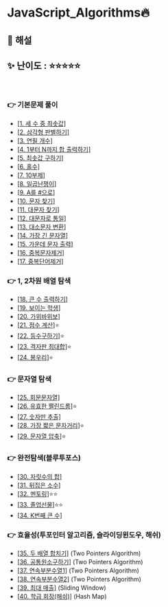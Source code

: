 # JavaScript_Algorithms🔥

## 👀 해설

## ✨ 난이도 : ⭐⭐⭐⭐⭐

<br/>

### 👉 기본문제 풀이

- [\[1. 세 수 중 최솟값\]](https://blog.naver.com/tlsgkdals71/222653941363)
- [\[2. 삼각형 판별하기\]](https://blog.naver.com/tlsgkdals71/222653948128)
- [\[3. 연필 개수\]](https://blog.naver.com/tlsgkdals71/222654064793)
- [\[4. 1부터 N까지 합 출력하기\]](https://blog.naver.com/tlsgkdals71/222654402322)
- [\[5. 최솟값 구하기\]](https://blog.naver.com/tlsgkdals71/222654448743)
- [\[6. 홀수\]](https://blog.naver.com/tlsgkdals71/222654520628)
- [\[7. 10부제\]](https://blog.naver.com/tlsgkdals71/222655561266)
- [\[8. 일곱난쟁이\]](https://blog.naver.com/tlsgkdals71/222656579186)
- [\[9. A를 #으로\]](https://blog.naver.com/tlsgkdals71/222657482640)
- [\[10. 문자 찾기\]](https://blog.naver.com/tlsgkdals71/222657547188)
- [\[11. 대문자 찾기\]](https://blog.naver.com/tlsgkdals71/222659766100)
- [\[12. 대문자로 통일\]](https://blog.naver.com/tlsgkdals71/222660970889)
- [\[13. 대소문자 변환\]](https://blog.naver.com/tlsgkdals71/222660990676)
- [\[14. 가장 긴 문자열\]](https://blog.naver.com/tlsgkdals71/222661023852)
- [\[15. 가운데 문자 출력\]](https://blog.naver.com/tlsgkdals71/222661882371)
- [\[16. 중복문자제거\]](https://blog.naver.com/tlsgkdals71/222663171710)
- [\[17. 중복단어제거\]](https://blog.naver.com/tlsgkdals71/222663209700)

### 👉 1, 2차원 배열 탐색

- [\[18. 큰 수 출력하기\]](https://blog.naver.com/tlsgkdals71/222664266048)
- [\[19. 보이는 학생\]](https://blog.naver.com/tlsgkdals71/222664498075)
- [\[20. 가위바위보\]](https://blog.naver.com/tlsgkdals71/222665228842)
- [\[21. 점수 계산\]](https://blog.naver.com/tlsgkdals71/222666188525)⭐
- [\[22. 등수구하기\]](https://blog.naver.com/tlsgkdals71/222667284458)⭐
- [\[23. 격자판 최대합\]](https://blog.naver.com/tlsgkdals71/222668079694)⭐
- [\[24. 봉우리\]](https://blog.naver.com/tlsgkdals71/222669361685)⭐

### 👉 문자열 탐색

- [\[25. 회문문자열\]](https://blog.naver.com/tlsgkdals71/222669899059)
- [\[26. 유효한 팰린드롬\]](https://blog.naver.com/tlsgkdals71/222670684584)⭐
- [\[27. 숫자만 추출\]](https://blog.naver.com/tlsgkdals71/222671347981)
- [\[28. 가장 짧은 문자거리\]](https://blog.naver.com/tlsgkdals71/222672815649)⭐
- [\[29. 문자열 압축\]](https://blog.naver.com/tlsgkdals71/222673486996)⭐

### 👉 완전탐색(블루투포스)

- [\[30. 자릿수의 합\]](https://blog.naver.com/tlsgkdals71/222673896777)
- [\[31. 뒤집은 소수\]](https://blog.naver.com/tlsgkdals71/222675583280)
- [\[32. 멘토링\]](https://blog.naver.com/tlsgkdals71/222676457427)⭐⭐
- [\[33. 졸업선물\]](https://blog.naver.com/tlsgkdals71/222678874621)⭐⭐
- [\[34. K번째 큰 수\]](https://blog.naver.com/tlsgkdals71/222679384187)

### 👉 효율성(투포인터 알고리즘, 슬라이딩윈도우, 해쉬)

- [\[35. 두 배열 합치기\]](https://blog.naver.com/tlsgkdals71/222680167936) (Two Pointers Algorithm)
- [\[36. 공통원소구하기\]](https://blog.naver.com/tlsgkdals71/222680710634) (Two Pointers Algorithm)
- [\[37. 연속부분수열1\]](https://blog.naver.com/tlsgkdals71/222685467080) (Two Pointers Algorithm)
- [\[38. 연속부분수열2\]](https://blog.naver.com/tlsgkdals71/222686274415) (Two Pointers Algorithm)
- [\[39. 최대 매출\]](https://blog.naver.com/tlsgkdals71/222687537585) (Sliding Window)
- [\[40. 학급 회장(해쉬)\]](https://blog.naver.com/tlsgkdals71/222688113819) (Hash Map)
